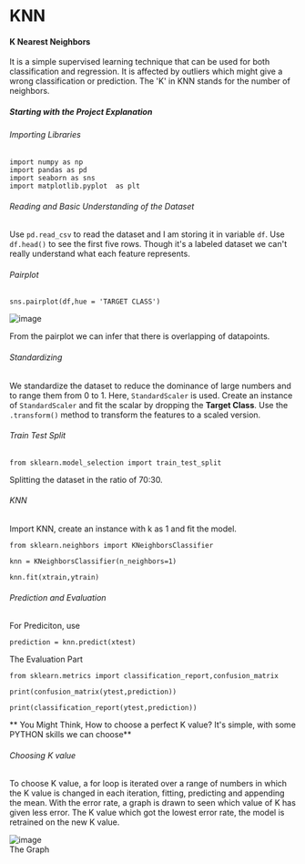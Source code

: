 # KNN

#### K Nearest Neighbors

It is a simple supervised learning technique that can be used for both classification and regression. It is affected by
outliers which might give a wrong classification or prediction. The 'K' in KNN stands for the number of neighbors.

##### Starting with the Project Explanation

###### Importing Libraries

`import numpy as np`
<br>
`import pandas as pd`
<br>
`import seaborn as sns`
<br>
`import matplotlib.pyplot  as plt`
<br>

###### Reading and Basic Understanding of the Dataset

Use  `pd.read_csv` to read the dataset and I am storing it in variable `df`. Use `df.head()` to see the first five rows. Though it's a labeled dataset we can't really
understand what each feature represents.

###### Pairplot

`sns.pairplot(df,hue = 'TARGET CLASS')`

![image](https://user-images.githubusercontent.com/78351203/124530369-05aabb80-de2a-11eb-9803-be9c1e6d6545.png)

From the pairplot we can infer that there is overlapping of datapoints.

###### Standardizing

We standardize the dataset to reduce the dominance of large numbers and to range them from 0 to 1. Here, `StandardScaler` is used.
Create an instance of `StandardScaler` and fit the scalar by dropping the **Target Class**. Use the `.transform()` method to transform the features to a scaled version.

###### Train Test Split

`from sklearn.model_selection import train_test_split`

Splitting the dataset in the ratio of 70:30.

###### KNN

Import KNN, create an instance with k as 1 and fit the model.

`from sklearn.neighbors import KNeighborsClassifier`<br>

`knn = KNeighborsClassifier(n_neighbors=1)`<br>

`knn.fit(xtrain,ytrain)`<br>

###### Prediction and Evaluation

For Prediciton, use

`prediction = knn.predict(xtest)`

The Evaluation Part

`from sklearn.metrics import classification_report,confusion_matrix`<br>

`print(confusion_matrix(ytest,prediction))`<br>

`print(classification_report(ytest,prediction))`<br>

** You Might Think, How to choose a perfect K value? It's simple, with some PYTHON skills we can choose**

###### Choosing K value 

To choose K value, a for loop is iterated over a range of numbers in which the K value is changed in each iteration, fitting, predicting and appending the mean.
With the error rate, a graph is drawn to seen which value of K has given less error. The K value which got the lowest error rate, the model is retrained on the new K value.

![image](https://user-images.githubusercontent.com/78351203/124532377-07767e00-de2e-11eb-9a65-c5c0e82b4e8d.png)
<br>The Graph


